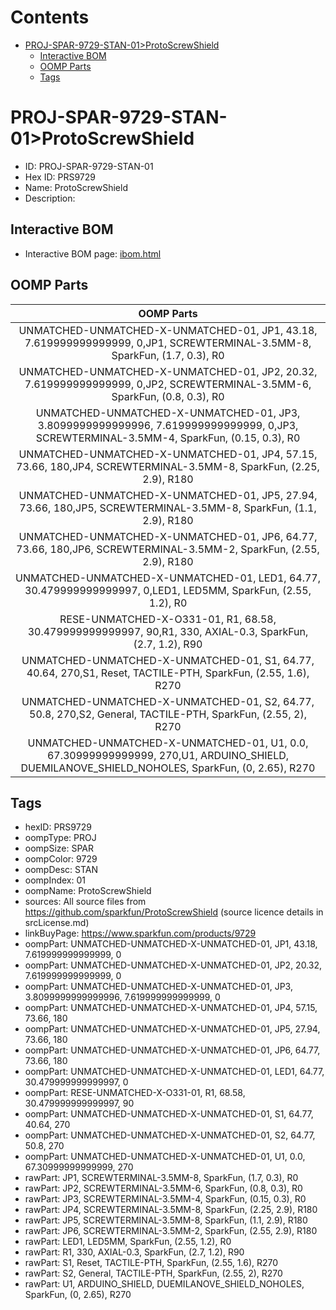 



Contents
========

* [PROJ-SPAR-9729-STAN-01>ProtoScrewShield](#proj-spar-9729-stan-01protoscrewshield)
	* [Interactive BOM](#interactive-bom)
	* [OOMP Parts](#oomp-parts)
	* [Tags](#tags)

# PROJ-SPAR-9729-STAN-01>ProtoScrewShield

- ID: PROJ-SPAR-9729-STAN-01
- Hex ID: PRS9729
- Name: ProtoScrewShield
- Description: 

## Interactive BOM

- Interactive BOM page: [ibom.html](kicad/bom/ibom.html)

## OOMP Parts
  

|OOMP Parts|
| :---: |
|UNMATCHED-UNMATCHED-X-UNMATCHED-01, JP1, 43.18, 7.619999999999999, 0,JP1, SCREWTERMINAL-3.5MM-8, SparkFun, (1.7, 0.3), R0|
|UNMATCHED-UNMATCHED-X-UNMATCHED-01, JP2, 20.32, 7.619999999999999, 0,JP2, SCREWTERMINAL-3.5MM-6, SparkFun, (0.8, 0.3), R0|
|UNMATCHED-UNMATCHED-X-UNMATCHED-01, JP3, 3.8099999999999996, 7.619999999999999, 0,JP3, SCREWTERMINAL-3.5MM-4, SparkFun, (0.15, 0.3), R0|
|UNMATCHED-UNMATCHED-X-UNMATCHED-01, JP4, 57.15, 73.66, 180,JP4, SCREWTERMINAL-3.5MM-8, SparkFun, (2.25, 2.9), R180|
|UNMATCHED-UNMATCHED-X-UNMATCHED-01, JP5, 27.94, 73.66, 180,JP5, SCREWTERMINAL-3.5MM-8, SparkFun, (1.1, 2.9), R180|
|UNMATCHED-UNMATCHED-X-UNMATCHED-01, JP6, 64.77, 73.66, 180,JP6, SCREWTERMINAL-3.5MM-2, SparkFun, (2.55, 2.9), R180|
|UNMATCHED-UNMATCHED-X-UNMATCHED-01, LED1, 64.77, 30.479999999999997, 0,LED1, LED5MM, SparkFun, (2.55, 1.2), R0|
|RESE-UNMATCHED-X-O331-01, R1, 68.58, 30.479999999999997, 90,R1, 330, AXIAL-0.3, SparkFun, (2.7, 1.2), R90|
|UNMATCHED-UNMATCHED-X-UNMATCHED-01, S1, 64.77, 40.64, 270,S1, Reset, TACTILE-PTH, SparkFun, (2.55, 1.6), R270|
|UNMATCHED-UNMATCHED-X-UNMATCHED-01, S2, 64.77, 50.8, 270,S2, General, TACTILE-PTH, SparkFun, (2.55, 2), R270|
|UNMATCHED-UNMATCHED-X-UNMATCHED-01, U1, 0.0, 67.30999999999999, 270,U1, ARDUINO_SHIELD, DUEMILANOVE_SHIELD_NOHOLES, SparkFun, (0, 2.65), R270|

## Tags

- hexID: PRS9729
- oompType: PROJ
- oompSize: SPAR
- oompColor: 9729
- oompDesc: STAN
- oompIndex: 01
- oompName: ProtoScrewShield
- sources: All source files from https://github.com/sparkfun/ProtoScrewShield (source licence details in srcLicense.md)
- linkBuyPage: https://www.sparkfun.com/products/9729
- oompPart: UNMATCHED-UNMATCHED-X-UNMATCHED-01, JP1, 43.18, 7.619999999999999, 0
- oompPart: UNMATCHED-UNMATCHED-X-UNMATCHED-01, JP2, 20.32, 7.619999999999999, 0
- oompPart: UNMATCHED-UNMATCHED-X-UNMATCHED-01, JP3, 3.8099999999999996, 7.619999999999999, 0
- oompPart: UNMATCHED-UNMATCHED-X-UNMATCHED-01, JP4, 57.15, 73.66, 180
- oompPart: UNMATCHED-UNMATCHED-X-UNMATCHED-01, JP5, 27.94, 73.66, 180
- oompPart: UNMATCHED-UNMATCHED-X-UNMATCHED-01, JP6, 64.77, 73.66, 180
- oompPart: UNMATCHED-UNMATCHED-X-UNMATCHED-01, LED1, 64.77, 30.479999999999997, 0
- oompPart: RESE-UNMATCHED-X-O331-01, R1, 68.58, 30.479999999999997, 90
- oompPart: UNMATCHED-UNMATCHED-X-UNMATCHED-01, S1, 64.77, 40.64, 270
- oompPart: UNMATCHED-UNMATCHED-X-UNMATCHED-01, S2, 64.77, 50.8, 270
- oompPart: UNMATCHED-UNMATCHED-X-UNMATCHED-01, U1, 0.0, 67.30999999999999, 270
- rawPart: JP1, SCREWTERMINAL-3.5MM-8, SparkFun, (1.7, 0.3), R0
- rawPart: JP2, SCREWTERMINAL-3.5MM-6, SparkFun, (0.8, 0.3), R0
- rawPart: JP3, SCREWTERMINAL-3.5MM-4, SparkFun, (0.15, 0.3), R0
- rawPart: JP4, SCREWTERMINAL-3.5MM-8, SparkFun, (2.25, 2.9), R180
- rawPart: JP5, SCREWTERMINAL-3.5MM-8, SparkFun, (1.1, 2.9), R180
- rawPart: JP6, SCREWTERMINAL-3.5MM-2, SparkFun, (2.55, 2.9), R180
- rawPart: LED1, LED5MM, SparkFun, (2.55, 1.2), R0
- rawPart: R1, 330, AXIAL-0.3, SparkFun, (2.7, 1.2), R90
- rawPart: S1, Reset, TACTILE-PTH, SparkFun, (2.55, 1.6), R270
- rawPart: S2, General, TACTILE-PTH, SparkFun, (2.55, 2), R270
- rawPart: U1, ARDUINO_SHIELD, DUEMILANOVE_SHIELD_NOHOLES, SparkFun, (0, 2.65), R270
